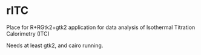 # rITC
Place for R+RGtk2+gtk2 application for data analysis of Isothermal Titration Calorimetry (ITC)

Needs at least gtk2, and cairo running.
